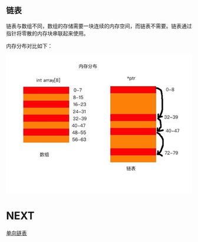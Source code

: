 ## 链表
链表与数组不同，数组的存储需要一块连续的内存空间，而链表不需要。链表通过指针将零散的内存块串联起来使用。

内存分布对比如下：  

![](../../images/19.jpg)

# NEXT
[单向链表](../b_单向链表)